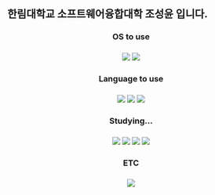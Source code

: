 한림대학교 소프트웨어융합대학 조성윤 입니다.
---
<h3 align = "center">OS to use</h3>
<h3 align = "center"><img src="https://img.shields.io/badge/Ubuntu-E95420?style=flat-square&logo=Ubuntu&logoColor=white"/></a>
<img src="https://img.shields.io/badge/Kali Linux-557C94?style=flat-square&logo=Kali Linux&logoColor=white"/></a></h3>

<h3 align = "center">Language to use</h3>
<h3 align = "center"><img src="https://img.shields.io/badge/C language-A8B9CC?style=flat-square&logo=C&logoColor=white"/></a>
<img src="https://img.shields.io/badge/Java-007396?style=flat-square&logo=Java&logoColor=white"/></a>
<img src="https://img.shields.io/badge/Markdown-000000?style=flat-square&logo=Markdown&logoColor=white"/></a></h3>

<h3 align = "center">Studying...</h3>
<h3 align = "center"><img src="https://img.shields.io/badge/Socket Programming-010101?style=flat-square&logo=Socket.io&logoColor=white"/></a>
<img src="https://img.shields.io/badge/Shell Programming-FFD500?style=flat-square&logo=Shell&logoColor=white"/></a>
<img src="https://img.shields.io/badge/Docker-2496ED?style=flat-square&logo=Docker&logoColor=white"/></a>
<img src="https://img.shields.io/badge/Cloud Computing-2496ED?style=flat-square&logo=Cloudflare&logoColor=white"/></a></h3>


<h3 align = "center">ETC</h3>
<h3 align = "center"><img src="https://img.shields.io/badge/Notion-000000?style=flat-square&logo=Notion&logoColor=white"/><br></h3>

<!--
**ChoSeongYun/ChoSeongYun** is a ✨ _special_ ✨ repository because its `README.md` (this file) appears on your GitHub profile.

Here are some ideas to get you started:

- 🔭 I’m currently working on ...
- 🌱 I’m currently learning ...
- 👯 I’m looking to collaborate on ...
- 🤔 I’m looking for help with ...
- 💬 Ask me about ...
- 📫 How to reach me: ...
- 😄 Pronouns: ...
- ⚡ Fun fact: ...
-->
